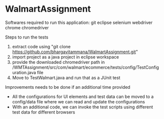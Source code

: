 # WalmartAssignment
Softwares required to run this application:
git
eclipse
selenium webdriver
chrome
chromedriver

Steps to run the tests
1. extract code using "git clone https://github.com/bhargavitammana/WalmartAssignment.git"
2. import project as a java project in eclipse workspace
3. provide the downloaded chromedriver path in /WMTAssignment/src/com/walmart/ecommerce/tests/config/TestConfiguration.java file
4. Move to TestWalmart.java and run that as a JUnit test

Improvements needs to be done if an additional time provided
- All the configurations for UI elements and test data can be moved to a config/data file where we can read and update the configurations
- With an additional code, we can invoke the test scripts using different test data for different browsers
